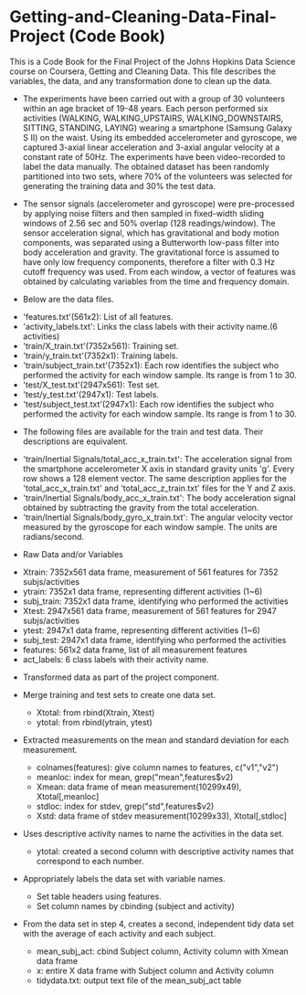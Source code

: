 Getting-and-Cleaning-Data-Final-Project (Code Book)
=======================================
This is a Code Book for the Final Project of the Johns Hopkins Data Science course on Coursera, Getting and Cleaning Data.
This file describes the variables, the data, and any transformation done to clean up the data.

* The experiments have been carried out with a group of 30 volunteers within an age bracket of 19-48 years. Each person performed six activities (WALKING, WALKING_UPSTAIRS, WALKING_DOWNSTAIRS, SITTING, STANDING, LAYING) wearing a smartphone (Samsung Galaxy S II) on the waist. Using its embedded accelerometer and gyroscope, we captured 3-axial linear acceleration and 3-axial angular velocity at a constant rate of 50Hz. The experiments have been video-recorded to label the data manually. The obtained dataset has been randomly partitioned into two sets, where 70% of the volunteers was selected for generating the training data and 30% the test data. 
* The sensor signals (accelerometer and gyroscope) were pre-processed by applying noise filters and then sampled in fixed-width sliding windows of 2.56 sec and 50% overlap (128 readings/window). The sensor acceleration signal, which has gravitational and body motion components, was separated using a Butterworth low-pass filter into body acceleration and gravity. The gravitational force is assumed to have only low frequency components, therefore a filter with 0.3 Hz cutoff frequency was used. From each window, a vector of features was obtained by calculating variables from the time and frequency domain. 

* Below are the data files.

 - 'features.txt'(561x2): List of all features.
 - 'activity_labels.txt': Links the class labels with their activity name.(6 activities)
 - 'train/X_train.txt'(7352x561): Training set.
 - 'train/y_train.txt'(7352x1): Training labels.
 - 'train/subject_train.txt'(7352x1): Each row identifies the subject who performed the activity for each window sample. Its range is from 1 to 30. 
 - 'test/X_test.txt'(2947x561): Test set.
 - 'test/y_test.txt'(2947x1): Test labels. 
 - 'test/subject_test.txt'(2947x1): Each row identifies the subject who performed the activity for each window sample. Its range is from 1 to 30. 

* The following files are available for the train and test data. Their descriptions are equivalent. 

 - 'train/Inertial Signals/total_acc_x_train.txt': The acceleration signal from the smartphone accelerometer X axis in standard gravity units 'g'. Every row shows a 128 element vector. The same description applies for the 'total_acc_x_train.txt' and 'total_acc_z_train.txt' files for the Y and Z axis. 
 - 'train/Inertial Signals/body_acc_x_train.txt': The body acceleration signal obtained by subtracting the gravity from the total acceleration. 
 - 'train/Inertial Signals/body_gyro_x_train.txt': The angular velocity vector measured by the gyroscope for each window sample. The units are radians/second. 

* Raw Data and/or Variables

 - Xtrain: 7352x561 data frame, measurement of 561 features for 7352 subjs/activities
 - ytrain: 7352x1 data frame, representing different activities (1~6)
 - subj_train: 7352x1 data frame, identifying who performed the activities
 - Xtest: 2947x561 data frame, measurement of 561 features for 2947 subjs/activities
 - ytest: 2947x1 data frame, representing different activities (1~6)
 - subj_test: 2947x1 data frame, identifying who performed the activities	
 - features: 561x2 data frame, list of all measurement features
 - act_labels: 6 class labels with their activity name.

* Transformed data as part of the project component.
 - Merge training and test sets to create one data set.
   - Xtotal: from rbind(Xtrain, Xtest)
   - ytotal: from rbind(ytrain, ytest)

 - Extracted measurements on the mean and standard deviation for each measurement.
   - colnames(features): give column names to features, c("v1","v2")
   - meanloc: index for mean, grep("mean",features$v2)
   - Xmean: data frame of mean measurement(10299x49), Xtotal[,meanloc]
   - stdloc: index for stdev, grep("std",features$v2)
   - Xstd: data frame of stdev measurement(10299x33), Xtotal[,stdloc]
  
 - Uses descriptive activity names to name the activities in the data set.
   - ytotal: created a second column with descriptive activity names that correspond to each number.

 - Appropriately labels the data set with variable names.
   - Set table headers using features.
   - Set column names by cbinding (subject and activity)

 - From the data set in step 4, creates a second, independent tidy data set with the average of each activity and each subject.
   - mean_subj_act: cbind Subject column, Activity column with Xmean data frame
   - x: entire X data frame with Subject column and Activity column
   - tidydata.txt: output text file of the mean_subj_act table

